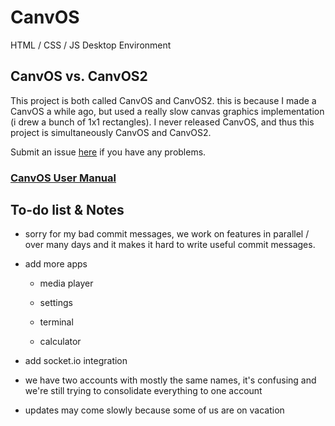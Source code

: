# CanvOS
HTML / CSS / JS Desktop Environment

## CanvOS vs. CanvOS2

This project is both called CanvOS and CanvOS2. this is because I made a CanvOS a while ago, but used a really slow canvas graphics implementation (i drew a bunch of 1x1 rectangles). I never released CanvOS, and thus this project is simultaneously CanvOS and CanvOS2.

Submit an issue [here](https://github.com/creatively-stupid/canvos/issues/new) if you have any problems.

### [CanvOS User Manual](https://docs.google.com/document/d/1rXQyqDcJKOt74pPxdw4zRbT2L4rDulDRoVwh8JqtnZw/)

## To-do list & Notes

- sorry for my bad commit messages, we work on features in parallel / over many days and it makes it hard to write useful commit messages.

- add more apps

  - media player

  - settings

  - terminal

  - calculator

- add socket.io integration

- we have two accounts with mostly the same names, it's confusing and we're still trying to consolidate everything to one account

- updates may come slowly because some of us are on vacation
